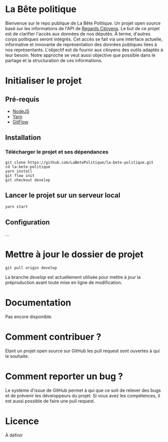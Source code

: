 # La Bête politique
Bienvenue sur le repo publique de La Bête Politique. Un projet open source basé sur les informations de l'API de [Regards Citoyens](https://www.regardscitoyens.org).
Le but de ce projet est de clarifier l'accès aux données de nos députés. À terme, d'autres corps politiques seront intégrés. Cet accès se fait via une interface actuelle, informative et innovante de représentation des données publiques liées à nos représentants.
L'objectif est de fournir aux citoyens des outils adaptés à leur besoin. Notre approche se veut aussi objective que possible dans le partage et la structuration de ces informations.

# Initialiser le projet

## Pré-requis
- [NodeJS](https://nodejs.org/en/)
- [Yarn](https://yarnpkg.com/lang/en/docs/install/#windows-stable)
- [GitFlow](https://danielkummer.github.io/git-flow-cheatsheet/index.fr_FR.html)

## Installation

### Télécharger le projet et ses dépendances
```shell
git clone https://github.com/LaBetePolitique/la-bete-politique.git
cd la-bete-politique
yarn install
git flow init
git checkout develop
```

## Lancer le projet sur un serveur local
```shell
yarn start
```

## Configuration
...

# Mettre à jour le dossier de projet
```shell
git pull origin develop
```

La branche _develop_ est actuellement utilisée pour mettre à jour la préproduction avant toute mise en ligne de modification.

# Documentation
Pas encore disponible.

# Comment contribuer ?
Etant un projet open source sur GitHub les pull request sont ouvertes à qui le souhaite.

# Comment reporter un bug ?
Le système d'issue de GitHub permet à qui que ce soit de relever des bugs et de prévenir les développeurs du projet. Si vous avez les compétences, il est aussi possible de faire une pull request.

# Licence
À définir

